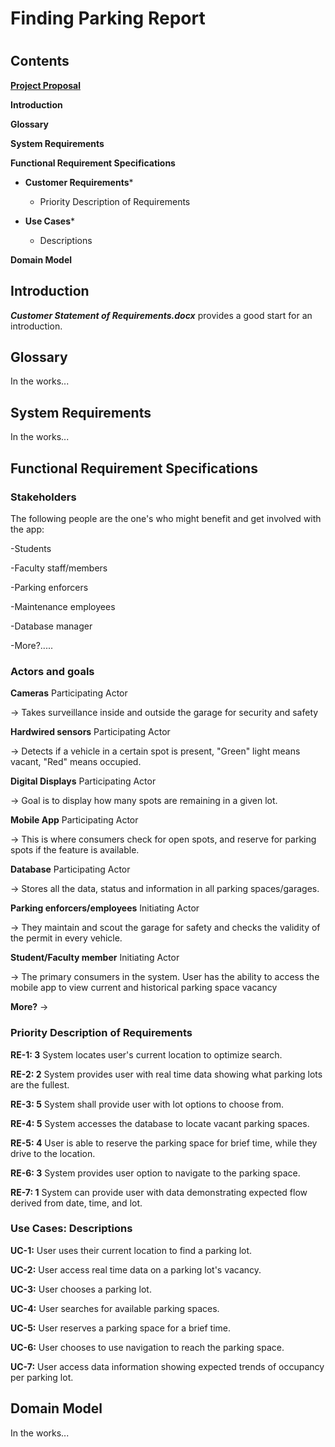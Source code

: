 # Finding Parking Report
#

## Contents ##

**[Project Proposal](https://github.com/CSUS-CSC-131-Fall2017/park/blob/master/Pink%20Unicorns%20-%20Proposal.md)**

**Introduction**

**Glossary**

**System Requirements**

**Functional Requirement Specifications**

- **Customer Requirements***

	- Priority Description of Requirements

- **Use Cases***

	- Descriptions

**Domain Model**

## Introduction ##

***Customer Statement of Requirements.docx***	provides a good start for an introduction.

## Glossary ##

In the works...

## System Requirements ##

In the works...

## Functional Requirement Specifications ##

### Stakeholders ###
	
The following people are the one's who might benefit and get involved with the app:

-Students

-Faculty staff/members

-Parking enforcers

-Maintenance employees

-Database manager	

-More?.....

### Actors and goals ###
	
**Cameras** Participating Actor 

-> Takes surveillance inside and outside the garage for security and safety

**Hardwired sensors** Participating Actor 

-> Detects if a vehicle in a certain spot is present, "Green" light means vacant, "Red" means occupied.

**Digital Displays** Participating Actor

-> Goal is to display how many spots are remaining in a given lot.


**Mobile App** Participating Actor 

-> This is where consumers check for open spots, and reserve for parking spots if the feature is available.

**Database** Participating Actor 

-> Stores all the data, status and information in all parking spaces/garages.

**Parking enforcers/employees** Initiating Actor 

-> They maintain and scout the garage for safety and checks the validity of the permit in every vehicle.

**Student/Faculty member** Initiating Actor 

-> The primary consumers in the system. User has the ability to access the mobile app to view current and historical parking space vacancy

**More?** ->

### Priority Description of Requirements ###

**RE-1: 3** System locates user's current location to optimize search.

**RE-2: 2** System provides user with real time data showing what parking lots are the fullest.

**RE-3: 5** System shall provide user with lot options to choose from.

**RE-4: 5** System accesses the database to  locate vacant parking spaces.

**RE-5: 4** User is able to reserve the parking space for brief time, while they drive to the location.

**RE-6: 3** System provides user option to navigate to the parking space.

**RE-7: 1** System can provide user with data demonstrating expected flow derived from date, time, and lot.

### Use Cases: Descriptions ###

**UC-1:** User uses their current location to find a parking lot.

**UC-2:** User access real time data on a parking lot's vacancy.

**UC-3:** User chooses a parking lot.

**UC-4:** User searches for available parking spaces.

**UC-5:** User reserves a parking space for a brief time.

**UC-6:** User chooses to use navigation to reach the parking space.

**UC-7:** User access data information showing expected trends of occupancy per parking lot.

## Domain Model ##

In the works...
